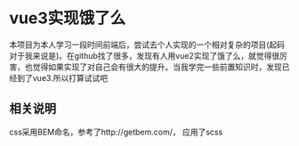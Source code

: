 # vue3实现饿了么
本项目为本人学习一段时间前端后，尝试去个人实现的一个相对复杂的项目(起码对于我来说是)。在github找了很多，发现有人用vue2实现了饿了么，就觉得很厉害，也觉得如果实现了对自己会有很大的提升。当我学完一些前置知识时，发现已经到了vue3.所以打算试试吧


## 相关说明
css采用BEM命名，参考了http://getbem.com/， 应用了scss
